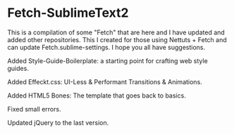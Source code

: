 Fetch-SublimeText2
==================

This is a compilation of some "Fetch" that are here and I have updated and added other repositories.
This I created for those using Nettuts + Fetch and can update Fetch.sublime-settings.
I hope you all have suggestions.

Added Style-Guide-Boilerplate: a starting point for crafting web style guides.

Added Effeckt.css: UI-Less & Performant Transitions & Animations.

Added HTML5 Bones: The template that goes back to basics.

Fixed small errors.

Updated jQuery to the last version.

